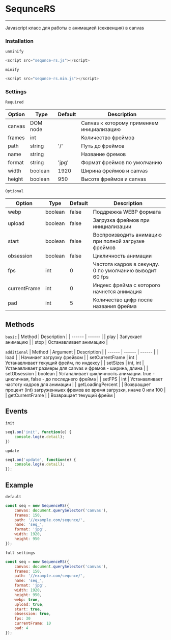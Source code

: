 # SequnceRS
---
Javascript класс для работы с анимацией (секвенция) в canvas

### Installation
`unminify`
```javascript
<script src="sequnce-rs.js"></script>
```
`minify`
```javascript
<script src="sequnce-rs.min.js"></script>
```

### Settings

`Required`

| Option | Type | Default | Description |
| ------ | ------ | ------ | ------ |
| canvas | DOM node |  | Canvas к которому применяем инициализацию |
| frames | int |  | Количество фреймов |
| path | string | '/' | Путь до фреймов |
| name | string |  | Название фремов |
| format | string | 'jpg' | Формат фреймов по умолчанию |
| width | boolean | 1920 | Ширина фреймов и canvas |
| height | boolean | 950 | Высота фреймов и canvas |

`Optional`

| Option | Type | Default | Description |
| ------ | ------ | ------ | ------ |
| webp | boolean | false | Поддрежка WEBP формата |
| upload | boolean | false | Загрузка фреймов при инициализации |
| start | boolean | false | Воспроизводить анимацию при полной загрузке фреймов |
| obsession | boolean | false | Цикличность анимации |
| fps | int | 0 | Частота кадров в секунду. 0 по умолчанию выводит 60 fps |
| currentFrame | int | 0 | Индекс фрейма с которого начнется анимация|
| pad | int | 5 | Количество цифр после названия фрейма |

## Methods
`basic`
| Method | Description |
| ------ | ------ |
| play | Запускает анимацию |
| stop | Останавливает анимацию |

`additional`
| Method | Argument | Description |
| ------ | ------ | ------ |
| load | |  Начинает загрузку фрейвом |
| setCurrentFrame | int | Устанавливает текущий фрейм, по индексу |
| setSizes | int, int | Устанавливает размеры для canvas и фремов - ширина, длина |
| setObsession | boolean | Устаналивает цикличность анимации. true - цикличная, false - до последнего фрейма |
| setFPS | int | Устанавливает частоту кадров для анимации |
| getLoadingPercent | | Возвращает процент (int) загруженныех фремов во время загрузки, иначе 0 или 100 |
| getCurrentFrame | | Возвращает текущий фрейм |


## Events
`init`
```javascript
seq1.on('init', function(e) {
    console.log(e.detail);
})
```
`update`
```javascript
seq1.on('update', function(e) {
    console.log(e.detail);
});
```


## Example

`default`

```js
const seq = new SequenceRS({
    canvas: document.querySelector('canvas'),
    frames: 150,
    path: '//example.com/sequnce/',
    name: 'seq_',
    format: 'jpg',
    width: 1920,
    height: 950
});
```


`full settings`

```js
const seq = new SequenceRS({
    canvas: document.querySelector('canvas'),
    frames: 150,
    path: '//example.com/sequnce/',
    name: 'seq_',
    format: 'jpg',
    width: 1920,
    height: 950,
    webp: true,
    upload: true,
    start: true,
    obsession: true,
    fps: 30
    currentFrame: 10
    pad: 4
});
```


